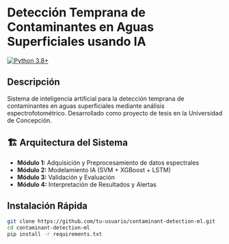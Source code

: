 # Detección Temprana de Contaminantes en Aguas Superficiales usando IA

[![Python 3.8+](https://img.shields.io/badge/python-3.8+-blue.svg)](https://www.python.org/downloads/)


##  Descripción

Sistema de inteligencia artificial para la detección temprana de contaminantes en aguas superficiales mediante análisis espectrofotométrico. Desarrollado como proyecto de tesis en la Universidad de Concepción.

## 🏗️ Arquitectura del Sistema

- **Módulo 1:** Adquisición y Preprocesamiento de datos espectrales
- **Módulo 2:** Modelamiento IA (SVM + XGBoost + LSTM)
- **Módulo 3:** Validación y Evaluación
- **Módulo 4:** Interpretación de Resultados y Alertas

##  Instalación Rápida

```bash
git clone https://github.com/tu-usuario/contaminant-detection-ml.git
cd contaminant-detection-ml
pip install -r requirements.txt
